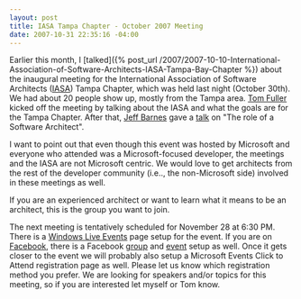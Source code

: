 ```yaml
---
layout: post
title: IASA Tampa Chapter - October 2007 Meeting
date: 2007-10-31 22:35:16 -04:00
---
```


Earlier this month, I [talked]({% post_url /2007/2007-10-10-International-Association-of-Software-Architects-IASA-Tampa-Bay-Chapter %}) about the inaugural meeting for the International Association of Software Architects ([IASA](http://www.iasahome.org/web/home/home)) Tampa Chapter, which was held last night (October 30th). We had about 20 people show up, mostly from the Tampa area. [Tom Fuller](http://soapitstop.com) kicked off the meeting by talking about the IASA and what the goals are for the Tampa Chapter. After that, [Jeff Barnes](http://blogs.msdn.com/jbarnes/) gave a [talk](http://www.dotnettikihut.com/downloads/Role_Of_Software_Architect_JBarnes.zip) on "The role of a Software Architect". 

I want to point out that even though this event was hosted by Microsoft and everyone who attended was a Microsoft-focused developer, the meetings and the IASA are not Microsoft centric. We would love to get architects from the rest of the developer community (i.e.., the non-Microsoft side) involved in these meetings as well.

If you are an experienced architect or want to learn what it means to be an architect, this is the group you want to join.

The next meeting is tentatively scheduled for November 28 at 6:30 PM. There is a [Windows Live Events](http://cid-0009c10c40687a2c.events.live.com/default.aspx) page setup for the event. If you are on [Facebook](http://www.facebook.com/), there is a Facebook [group](http://www.facebook.com/group.php?gid=5630314139) and [event](http://www.facebook.com/event.php?eid=6069174012&ref=mf) setup as well. Once it gets closer to the event we will probably also setup a Microsoft Events Click to Attend registration page as well. Please let us know which registration method you prefer. We are looking for speakers and/or topics for this meeting, so if you are interested let myself or Tom know.
